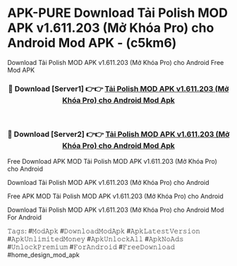# APK-PURE Download Tải Polish MOD APK v1.611.203 (Mở Khóa Pro) cho Android Mod APK - (c5km6)
Download Tải Polish MOD APK v1.611.203 (Mở Khóa Pro) cho Android Free Mod APK

<div align="center">
<h3>🔴 Download [Server1] 👉👉 <a href="https://apk-comot.site?title=Tải_Polish_MOD_APK_v1.611.203_(Mở_Khóa_Pro)_cho_Android">Tải Polish MOD APK v1.611.203 (Mở Khóa Pro) cho Android Mod Apk</a></h3><br>

<h3>🔴 Download [Server2] 👉👉 <a href="https://apk-comot.site?title=Tải_Polish_MOD_APK_v1.611.203_(Mở_Khóa_Pro)_cho_Android">Tải Polish MOD APK v1.611.203 (Mở Khóa Pro) cho Android Mod Apk</a></h3>
</div>


Free Download APK MOD Tải Polish MOD APK v1.611.203 (Mở Khóa Pro) cho Android

Download Tải Polish MOD APK v1.611.203 (Mở Khóa Pro) cho Android 

Free APK MOD Tải Polish MOD APK v1.611.203 (Mở Khóa Pro) cho Android 

Download Tải Polish MOD APK v1.611.203 (Mở Khóa Pro) cho Android Mod For Android

𝚃𝚊𝚐𝚜: #𝙼𝚘𝚍𝙰𝚙𝚔 #𝙳𝚘𝚠𝚗𝚕𝚘𝚊𝚍𝙼𝚘𝚍𝙰𝚙𝚔 #𝙰𝚙𝚔𝙻𝚊𝚝𝚎𝚜𝚝𝚅𝚎𝚛𝚜𝚒𝚘𝚗 #𝙰𝚙𝚔𝚄𝚗𝚕𝚒𝚖𝚒𝚝𝚎𝚍𝙼𝚘𝚗𝚎𝚢 #𝙰𝚙𝚔𝚄𝚗𝚕𝚘𝚌𝚔𝙰𝚕𝚕 #𝙰𝚙𝚔𝙽𝚘𝙰𝚍𝚜 #𝚄𝚗𝚕𝚘𝚌𝚔𝙿𝚛𝚎𝚖𝚒𝚞𝚖 #𝙵𝚘𝚛𝙰𝚗𝚍𝚛𝚘𝚒𝚍 #𝙵𝚛𝚎𝚎𝙳𝚘𝚠𝚗𝚕𝚘𝚊𝚍 #home_design_mod_apk